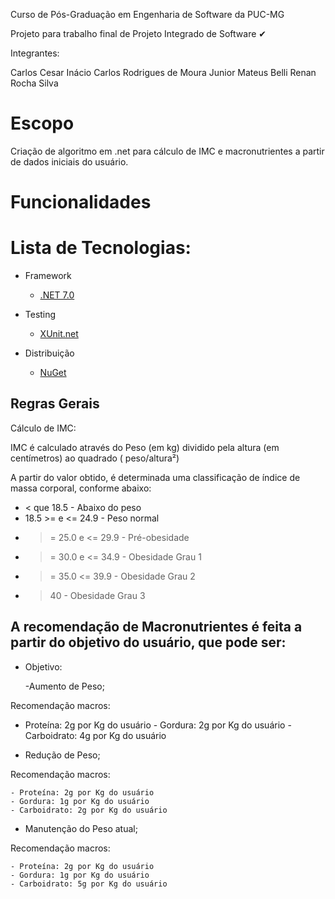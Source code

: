 Curso de Pós-Graduação em Engenharia de Software da PUC-MG

Projeto para trabalho final de Projeto Integrado de Software ✔

Integrantes:

Carlos Cesar Inácio
Carlos Rodrigues de Moura Junior
Mateus Belli
Renan Rocha Silva

# Escopo

Criação de algoritmo em .net para cálculo de IMC e macronutrientes a partir de dados iniciais do usuário.
# Funcionalidades

# Lista de Tecnologias:

- Framework

  - [.NET 7.0](https://dotnet.microsoft.com/en-us/download/dotnet/7.0)

- Testing

  - [XUnit.net](https://xunit.net/)

- Distribuição

  - [NuGet](https://www.nuget.org/)


## Regras Gerais

Cálculo de IMC:

IMC é calculado através do Peso (em kg) dividido pela altura (em centímetros) ao quadrado ( peso/altura²)

A partir do valor obtido, é determinada uma classificação de índice de massa corporal, conforme abaixo:

- < que 18.5 - Abaixo do peso
- 18.5 >= e <= 24.9 - Peso normal
- >= 25.0 e <= 29.9 - Pré-obesidade
-  >= 30.0 e <= 34.9 - Obesidade Grau 1
- >= 35.0 <= 39.9 - Obesidade Grau 2
- > 40 - Obesidade Grau 3

## A recomendação de Macronutrientes é feita a partir do objetivo do usuário, que pode ser:

- Objetivo:

  -Aumento de Peso;

Recomendação macros:


   - Proteína: 2g por Kg do usuário
    - Gordura: 2g por Kg do usuário
    - Carboidrato: 4g por Kg do usuário


  - Redução de Peso;

Recomendação macros:

    - Proteína: 2g por Kg do usuário
    - Gordura: 1g por Kg do usuário
    - Carboidrato: 2g por Kg do usuário


  - Manutenção do Peso atual;

Recomendação macros:

    - Proteína: 2g por Kg do usuário
    - Gordura: 1g por Kg do usuário
    - Carboidrato: 5g por Kg do usuário



